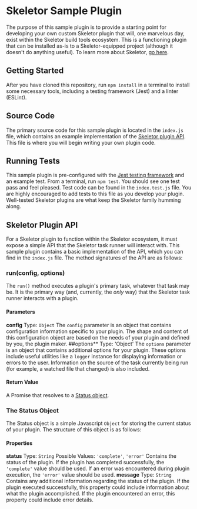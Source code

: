 # Skeletor Sample Plugin
The purpose of this sample plugin is to provide a starting point for developing your own custom Skeletor plugin that will, one marvelous day, exist within the Skeletor build tools ecosystem. 
This is a functioning plugin that can be installed as-is to a Skeletor-equipped project (although it doesn't do anything useful). 
To learn more about Skeletor, [go here](https://github.com/deg-skeletor/skeletor-core).
## Getting Started
After you have cloned this repository, run `npm install` in a terminal to install some necessary tools, including a testing framework (Jest) and a linter (ESLint). 
## Source Code
The primary source code for this sample plugin is located in the `index.js` file, which contains an example implementation of the [Skeletor plugin API](#skeletor-plugin-api). This file is where you will begin writing your own plugin code.
## Running Tests
This sample plugin is pre-configured with the [Jest testing framework](https://facebook.github.io/jest/) and an example test. 
From a terminal, run `npm test`. You should see one test pass and feel pleased.
Test code can be found in the `index.test.js` file. You are highly encouraged to add tests to this file as you develop your plugin. Well-tested Skeletor plugins are what keep the Skeletor family humming along.
## Skeletor Plugin API
For a Skeletor plugin to function within the Skeletor ecosystem, it must expose a simple API that the Skeletor task runner will interact with. This sample plugin contains a basic implementation of the API, which you can find in the `index.js` file.
The method signatures of the API are as follows:
### run(config, options)
The `run()` method executes a plugin's primary task, whatever that task may be. It is the primary way (and, currently, the *only* way) that the Skeletor task runner interacts with a plugin.
#### Parameters
**config**
Type: `Object`
The `config` parameter is an object that contains configuration information specific to your plugin. The shape and content of this configuration object are based on the needs of your plugin and defined by you, the plugin maker.
##options**
Type: 'Object'
The `options` parameter is an object that contains additional options for your plugin. These options include useful utilities like a `logger` instance for displaying information or errors to the user. Information on the source of the task currently being run (for example, a watched file that changed) is also included.
#### Return Value
A Promise that resolves to a [Status object](#the-status-object).
### The Status Object
The Status object is a simple Javascript `Object` for storing the current status of your plugin. The structure of this object is as follows:
#### Properties
**status**
Type: `String`
Possible Values: `'complete'`, `'error'`
Contains the status of the plugin. If the plugin has completed successfully, the `'complete'` value should be used. If an error was encountered during plugin execution, the `'error'` value should be used.
**message**
Type: `String`
Contains any additional information regarding the status of the plugin. If the plugin executed successfully, this property could include information about what the plugin accomplished. If the plugin encountered an error, this property could include error details. 
